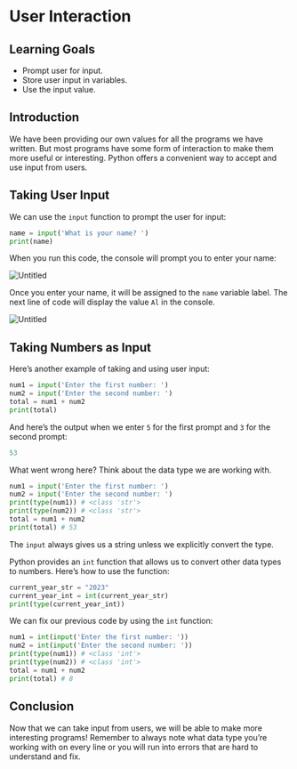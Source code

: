 # User Interaction

## Learning Goals

- Prompt user for input.
- Store user input in variables.
- Use the input value.

## Introduction

We have been providing our own values for all the programs we have written. But
most programs have some form of interaction to make them more useful or
interesting. Python offers a convenient way to accept and use input from users.

## Taking User Input

We can use the `input` function to prompt the user for input:

```python
name = input('What is your name? ')
print(name)
```

When you run this code, the console will prompt you to enter your name:

![Untitled](https://curriculum-content.s3.amazonaws.com/intro-to-coding-python/user-interaction/01.png)

Once you enter your name, it will be assigned to the `name` variable label. The
next line of code will display the value `Al` in the console.

![Untitled](https://curriculum-content.s3.amazonaws.com/intro-to-coding-python/user-interaction/02.png)

## Taking Numbers as Input

Here’s another example of taking and using user input:

```python
num1 = input('Enter the first number: ')
num2 = input('Enter the second number: ')
total = num1 + num2
print(total)
```

And here’s the output when we enter `5` for the first prompt and `3` for the
second prompt:

```python
53
```

What went wrong here? Think about the data type we are working with.

```python
num1 = input('Enter the first number: ')
num2 = input('Enter the second number: ')
print(type(num1)) # <class 'str'>
print(type(num2)) # <class 'str'>
total = num1 + num2
print(total) # 53
```

The `input` always gives us a string unless we explicitly convert the type.

Python provides an `int` function that allows us to convert other data types to
numbers. Here’s how to use the function:

```python
current_year_str = "2023"
current_year_int = int(current_year_str)
print(type(current_year_int))
```

We can fix our previous code by using the `int` function:

```python
num1 = int(input('Enter the first number: '))
num2 = int(input('Enter the second number: '))
print(type(num1)) # <class 'int'>
print(type(num2)) # <class 'int'>
total = num1 + num2
print(total) # 8
```

## Conclusion

Now that we can take input from users, we will be able to make more interesting
programs! Remember to always note what data type you’re working with on every
line or you will run into errors that are hard to understand and fix.
